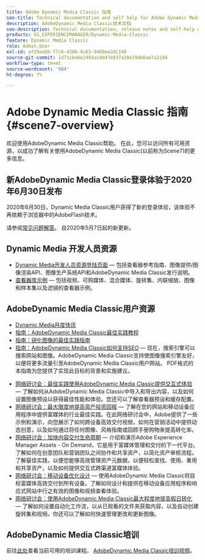 ```yaml
---
title: Adobe Dynamic Media Classic 指南
seo-title: Technical documentation and self help for Adobe Dynamic Media Classic
description: AdobeDynamic Media Classic技术文档
seo-description: Technical documentation, release notes and self-help materials for Adobe Dynamic Media Classic, formerly Scene 7
products: SG_EXPERIENCEMANAGER/Dynamic-Media-Classic
feature: Dynamic Media Classic
role: Admin,User
exl-id: af29eabb-f7c6-420b-9c63-9d60ee2dc148
source-git-commit: 1d71cbe6e2493ac8d47e837a20e194b6ae7a22d4
workflow-type: tm+mt
source-wordcount: '564'
ht-degree: 7%

---
```


# Adobe Dynamic Media Classic 指南 {#scene7-overview}

欢迎使用AdobeDynamic Media Classic帮助。 在此，您可以访问所有可用资源，以成功了解有关使用AdobeDynamic Media Classic(以前称为Scene7)的更多信息。

## 新AdobeDynamic Media Classic登录体验于2020年6月30日发布

2020年6月30日，Dynamic Media Classic用户获得了新的登录体验，该体验不再依赖于浏览器中的AdobeFlash技术。

请参阅[常见问题解答](new-ui-2020.md)。 自2020年5月7日起的新更新。

## Dynamic Media 开发人员资源

* [Dynamic Media开发人员资源登陆页面](https://experienceleague.adobe.com/docs/dynamic-media-developer-resources.html)  — 包括查看器参考指南、图像提供/图像渲染API、图像生产系统API和AdobeDynamic Media Classic发行说明。
* [查看器库示例](https://landing.adobe.com/zh-Hans/na/dynamic-media/ctir-2755/live-demos.html)  — 包括视频、可购媒体、混合媒体、旋转集、内联缩放、图像和样本集以及滤镜的查看器示例。

## AdobeDynamic Media Classic用户资源

* [Dynamic Media月度快讯](dynamic-media-newsletter.md)
* [指南：AdobeDynamic Media Classic最佳实践教程](https://experienceleague.adobe.com/docs/experience-manager-learn/dynamic-media-classic-tutorial/overview.html)
* [指南：锐化图像的最佳实践指南](/help/assets/s7_sharpening_images.pdf)
* [指南：AdobeDynamic Media Classic如何支持SEO](/help/assets/s7_seo.pdf)  — 现在，搜索引擎可以搜索网站和图像。AdobeDynamic Media Classic支持使图像搜索引擎友好，以便将更多流量引至AdobeDynamic Media Classic用户网站。 PDF格式的本指南为您提供了实现此目标的背景和实施建议。
<!-- * [Webinar: Best Practices for Responsive Design](http://offers.adobe.com/en/na/marketing/landings/_40458_responsive_design_live_on_demand_webinar.html) - Learn practical tips on how to improve your mobile strategy. See real-world examples of responsive design in action. Create one master asset that works across multiple devices and increase mobile performance by dynamically changing the resolution of images or the orientation of images for portrait or landscape displays. Learn how to also dynamically crop, scale, or resize images. -->
* [网络研讨会：最佳实践使用AdobeDynamic Media Classic提供交互式体验](https://seminars.adobeconnect.com/p7wb8ej3u6d/)  — 了解如何从AdobeDynamic Media Classic中导入和导出内容，以及如何设置图像预设以获得最佳性能和体验。您还可以了解查看器预设和缓存配置。
* [网络研讨会：最大限度地提高资产投资回报](https://adobecustomersuccess.adobeconnect.com/p5ar3hfrrec/?launcher=false&amp;fcsContent=true&amp;pbMode=normal&amp;proto=true)  — 了解在您的网站和移动设备应用程序中提供富媒体的行业最佳实践。在此网络研讨会中，Adobe提供了一些示例和演示，向您展示了如何跨设备高效交付视频，如何在营销活动中提供动态创意，以及如何通过将任何图像、风格指南或回顾手册购物来提高转化率。
* [网络研讨会：加快内容交付生命周期](https://adobecustomersuccess.adobeconnect.com/p88ducm9pqv/)  — 介绍和演示Adobe Experience Manager Assets - On Demand，它是用于富媒体管理和交付的下一代平台。了解如何在创意团队和营销团队之间协作和共享资产，以简化资产审核流程。 了解最佳实践，以便您能够高效管理资产元数据，以便轻松查找、使用、重用和共享资产，以及如何提供交互式跨渠道富媒体体验。
* [网络研讨会：移动设备优化设计](https://adobecustomersuccess.adobeconnect.com/p6oqd3wydif/?launcher=false&amp;fcsContent=true&amp;pbMode=normal&amp;proto=true)  — 使用AdobeDynamic Media Classic将目标富媒体高效交付到所有设备。了解如何设计和提供在移动设备应用程序和响应式网站中行之有效的图像和视频查看体验。
* [网络研讨会：使用AdobeDynamic Media Classic最大程度地提高假日转化](https://adobecustomersuccess.adobeconnect.com/p32n1yr85c9/?proto=true)  — 了解如何设置自动化工作流，以从已观看的文件夹获取内容，以及自动创建旋转集和视频。你还可以了解如何快速管理更改和更新图像。

## AdobeDynamic Media Classic培训

前往[此处](https://learning.adobe.com/catalog.html#product=adobe-scene7)查看当前可用的培训课程。
[AdobeDynamic Media Classic培训视频](/help/training-videos.md)。
